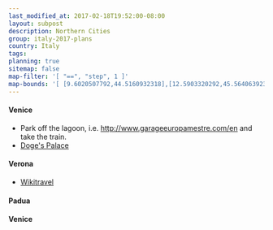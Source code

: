 ```yaml
---
last_modified_at: 2017-02-18T19:52:00-08:00
layout: subpost
description: Northern Cities
group: italy-2017-plans
country: Italy
tags: 
planning: true
sitemap: false
map-filter: '[ "==", "step", 1 ]'
map-bounds: '[ [9.6020507792,44.5160932318],[12.5903320292,45.5640639239]]'
---
```


#### Venice

- Park off the lagoon, i.e. http://www.garageeuropamestre.com/en and take the train.
- [Doge's Palace](http://palazzoducale.visitmuve.it/en/home/)

#### Verona

- [Wikitravel](http://wikitravel.org/en/Verona)

#### Padua
#### Venice
